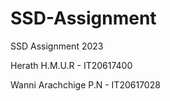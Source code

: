 # SSD-Assignment
SSD Assignment 2023

Herath H.M.U.R - IT20617400

Wanni Arachchige P.N - IT20617028
